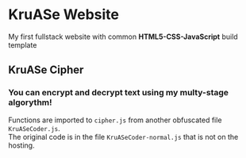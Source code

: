 # KruASe Website

My first fullstack website with common **HTML5-CSS-JavaScript** build template

## KruASe Cipher
### You can encrypt and decrypt text using **my multy-stage algorythm**!

Functions are imported to `cipher.js` from another obfuscated file `KruASeCoder.js`.  
The original code is in the file `KruASeCoder-normal.js` that is not on the hosting.  